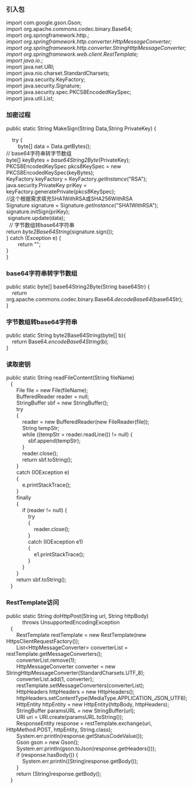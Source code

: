 <a name="WjBUV"></a>
### 引入包
import com.google.gson.Gson;<br />import org.apache.commons.codec.binary.Base64;<br />import org.springframework.http.*;<br />import org.springframework.http.converter.HttpMessageConverter;<br />import org.springframework.http.converter.StringHttpMessageConverter;<br />import org.springframework.web.client.RestTemplate;<br />import java.io.*;<br />import java.net.URI;<br />import java.nio.charset.StandardCharsets;<br />import java.security.KeyFactory;<br />import java.security.Signature;<br />import java.security.spec.PKCS8EncodedKeySpec;<br />import java.util.List;
<a name="s2Sg7"></a>
### 加密过程
public static String MakeSign(String Data,String PrivateKey) {

    try {<br />        byte[] data = Data.getBytes();    <br />// base64字符串转字节数组    <br />        byte[] keyBytes = _base64String2Byte_(PrivateKey);        <br />  PKCS8EncodedKeySpec pkcs8KeySpec = new PKCS8EncodedKeySpec(keyBytes);        <br />  KeyFactory keyFactory = KeyFactory._getInstance_("RSA");        <br />  java.security.PrivateKey priKey = keyFactory.generatePrivate(pkcs8KeySpec);  <br /> //这个根据需求填充SHA1WithRSA或SHA256WithRSA        <br />  Signature signature = Signature._getInstance_("SHA1WithRSA");<br />  signature.initSign(priKey);       <br />  signature.update(data);   <br />  // 字节数组转base64字符串<br />  return _byte2Base64String_(signature.sign());   <br />  } catch (Exception e) {<br />        return "";    <br />   }<br />}

<a name="5BDi6"></a>
### base64字符串转字节数组
public static byte[] base64String2Byte(String base64Str) {<br />    return org.apache.commons.codec.binary.Base64._decodeBase64_(base64Str);<br />}

<a name="DT9zl"></a>
### 字节数组转base64字符串
public static String byte2Base64String(byte[] b){<br />    return Base64._encodeBase64String_(b);<br />}

<a name="xDZmJ"></a>
### 读取密钥
public static String readFileContent(String fileName)<br />    {<br />        File file = new File(fileName);<br />        BufferedReader reader = null;<br />        StringBuffer sbf = new StringBuffer();<br />        try<br />        {<br />            reader = new BufferedReader(new FileReader(file));<br />            String tempStr;<br />            while ((tempStr = reader.readLine()) != null) {<br />                sbf.append(tempStr);<br />            }<br />            reader.close();<br />            return sbf.toString();<br />        }<br />        catch (IOException e)<br />        {<br />            e.printStackTrace();<br />        }<br />        finally<br />        {<br />            if (reader != null) {<br />                try<br />                {<br />                    reader.close();<br />                }<br />                catch (IOException e1)<br />                {<br />                    e1.printStackTrace();<br />                }<br />            }<br />        }<br />        return sbf.toString();<br />    }

<a name="5JHWR"></a>
### RestTemplate访问
public static String doHttpPost(String url, String httpBody)<br />            throws UnsupportedEncodingException<br />    {<br />        RestTemplate restTemplate = new RestTemplate(new HttpsClientRequestFactory());<br />        List<HttpMessageConverter<?>> converterList = restTemplate.getMessageConverters();<br />        converterList.remove(1);<br />        HttpMessageConverter<?> converter = new StringHttpMessageConverter(StandardCharsets.UTF_8);<br />        converterList.add(1, converter);<br />        restTemplate.setMessageConverters(converterList);<br />        HttpHeaders httpHeaders = new HttpHeaders();<br />        httpHeaders.setContentType(MediaType.APPLICATION_JSON_UTF8);<br />        HttpEntity<String> httpEntity = new HttpEntity(httpBody, httpHeaders);<br />        StringBuffer paramsURL = new StringBuffer(url);<br />        URI uri = URI.create(paramsURL.toString());<br />        ResponseEntity<String> response = restTemplate.exchange(uri, HttpMethod.POST, httpEntity, String.class);<br />        System.err.println(response.getStatusCodeValue());<br />        Gson gson = new Gson();<br />        System.err.println(gson.toJson(response.getHeaders()));<br />        if (response.hasBody()) {<br />            System.err.println((String)response.getBody());<br />        }<br />        return (String)response.getBody();<br />    }



